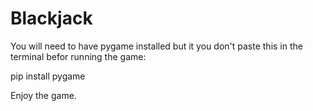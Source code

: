 # Blackjack
You will need to have pygame installed but it you don't paste this in the terminal befor running the game: 

pip install pygame

Enjoy the game.
